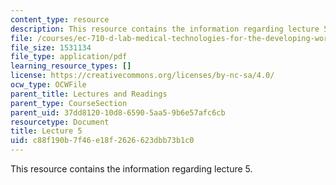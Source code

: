 ```yaml
---
content_type: resource
description: This resource contains the information regarding lecture 5.
file: /courses/ec-710-d-lab-medical-technologies-for-the-developing-world-spring-2010/c88f190b7f46e18f2626623dbb73b1c0_MITEC_710S10_lecture5.pdf
file_size: 1531134
file_type: application/pdf
learning_resource_types: []
license: https://creativecommons.org/licenses/by-nc-sa/4.0/
ocw_type: OCWFile
parent_title: Lectures and Readings
parent_type: CourseSection
parent_uid: 37dd8120-10d8-6590-5aa5-9b6e57afc6cb
resourcetype: Document
title: Lecture 5
uid: c88f190b-7f46-e18f-2626-623dbb73b1c0
---
```

This resource contains the information regarding lecture 5.